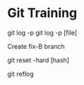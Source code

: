 # Git Training

git log -p
git log -p [file]

Create fix-B branch

git reset -hard [hash]

git reflog

